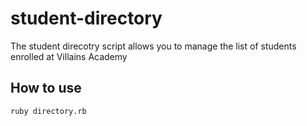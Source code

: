 # student-directory #

The student direcotry script allows you to manage the list of students enrolled at Villains Academy

## How to use ##

```shell
ruby directory.rb
```
 
